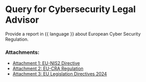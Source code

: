 # Query for Cybersecurity Legal Advisor

Provide a report  in {{ language }} about European Cyber Security Regulation.

### Attachments:
- [Attachment 1: EU-NIS2 Directive](attachment:knowledge/legal/EU-NIS2.pdf)
- [Attachment 2: EU-CRA Regulation](attachment:knowledge/legal/EU-CRA.pdf)
- [Attachment 3: EU Legislation Directives 2024](attachment:knowledge/EU_legislation_directives_2024.md)